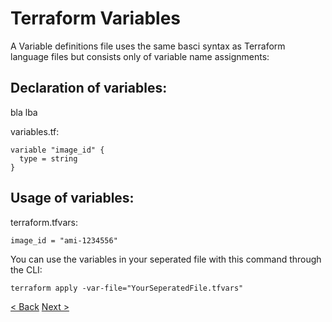 # Terraform Variables

A Variable definitions file uses the same basci syntax as Terraform language files but consists only of variable name assignments:




## Declaration of variables:

bla lba 

variables.tf:
```
variable "image_id" {
  type = string
}
```

## Usage of variables:

terraform.tfvars:
```
image_id = "ami-1234556"
```

You can use the variables in your seperated file with this command through the CLI:

`terraform apply -var-file="YourSeperatedFile.tfvars"`

[< Back](https://github.com/FullStackS-GmbH/terraform-workshop/blob/master/Grundlagen/6_Terraform_Modules.md)
[Next >](https://github.com/FullStackS-GmbH/terraform-workshop/blob/master/Grundlagen/8_Terraform_State.md)